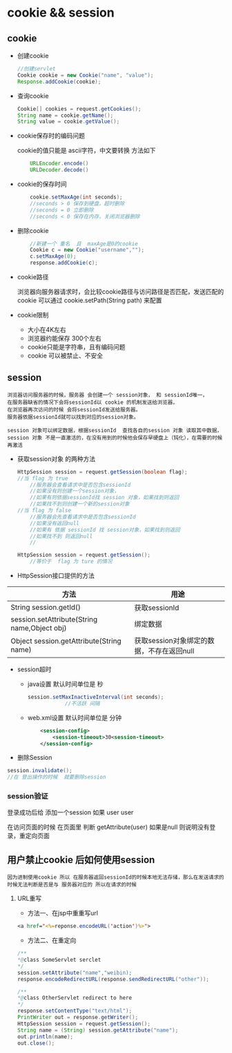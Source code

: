# cookie && session

## cookie

* 创建cookie

    ```java
    //创建servlet
    Cookie cookie = new Cookie("name", "value");
    Response.addCookie(cookie);
    ```

* 查询cookie

    ```java
    Cookie[] cookies = request.getCookies();
    String name = cookie.getName();
    String value = cookie.getValue();
    ```

* cookie保存时的编码问题

    cookie的值只能是 ascii字符，中文要转换  方法如下

    ```java
        URLEncoder.encode()
        URLDecoder.decode()
    ```

* cookie的保存时间

    ```java
        cookie.setMaxAge(int seconds);
        //seconds > 0 保存到硬盘，超时删除
        //seconds = 0 立即删除
        //seconds < 0 保存在内存，关闭浏览器删除
    ```

* 删除cookie

    ```java
        //新建一个 重名  且  maxAge是0的cookie
        Cookie c = new Cookie("username","");
        c.setMaxAge(0);
        response.addCookie(c);
    ```

* cookie路径

    浏览器向服务器请求时，会比较cookie路径与访问路径是否匹配，发送匹配的cookie
    可以通过 cookie.setPath(String path) 来配置

* cookie限制

  * 大小在4K左右
  * 浏览器约能保存 300个左右
  * cookie只能是字符串，且有编码问题
  * cookie 可以被禁止、不安全

## session

    浏览器访问服务器的时候，服务器 会创建一个 session对象， 和 sessionId唯一，
    在服务器缺省的情况下会将sessionId以 cookie 的机制发送给浏览器，
    在浏览器再次访问的时候 会将sessionId发送给服务器。
    服务器依据sessionId就可以找到对应的session对象。

    session 对象可以绑定数据，根据sessionId  查找各自的session 对象 读取其中数据，session 对象 不是一直激活的，在没有用到的时候他会保存早硬盘上（钝化），在需要的时候再激活

* 获取session对象 的两种方法

    ```java
    HttpSession session = request.getSession(boolean flag);
    //当 flag 为 true
        //服务器会查看请求中是否包含sessionId
        //如果没有则创建一个session对象，
        //如果有则依据sessionId找 session 对象，如果找到则返回
        //如果找不到则创建一个新的session对象
    //当 flag 为 false
        //服务器会先查看请求中是否包含sessionId
        //如果没有返回null
        //如果有 依据 sessionId 找 session对象，如果找到则返回
        //如果找不到 则返回null
        //
    ```

    ```java
    HttpSession session = request.getSession();
        //等价于  flag 为 ture 的情况
    ```

* HttpSession接口提供的方法

方法 | 用途
-|-
String session.getId() | 获取sessionId
session.setAttribute(String name,Object obj) | 绑定数据
Object session.getAttribute(String name) | 获取session对象绑定的数据，不存在返回null

* session超时

  * java设置  默认时间单位是 秒

    ```java
    session.setMaxInactiveInterval(int seconds);
                //不活跃 间隔
    ```

  * web.xml设置   默认时间单位是 分钟

    ```xml
        <session-config>
            <session-timeout>30<session-timeout>
        </session-config>
    ```

* 删除Session

```java
session.invalidate();
//在 登出操作的时候  就要删除session
```

### session验证

登录成功后给 添加一个session   如果  user user

在访问页面的时候  在页面里  判断  getAttribute(user)   如果是null  则说明没有登录，重定向页面

## 用户禁止cookie 后如何使用session

    因为进制使用cookie 所以 在服务器返回sessionId的时候本地无法存储，那么在发送请求的时候无法判断是否是与 服务器对应的 所以在请求的时候

1. URL重写

    * 方法一、在jsp中重重写url

    ```jsp
    <a href="<%=reponse.encodeURL('action')%>">
    ```

    * 方法二、在重定向

    ```java
    /**
    *@class SomeServlet serclet
    */
    session.setAttribute("name","weibin);
    response.encodeRedirectURL(response.sendRedirectURL("other"));
    ```

    ```java
    /**
    *@class OtherServlet redirect to here
    */
    response.setContentType("text/html");
    PrintWriter out = response.getWriter();
    HttpSession session = request.getSession();
    String name = (String) session.getAttribute("name");
    out.println(name);
    out.close();
    ```
